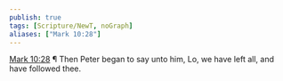 ```yaml
---
publish: true
tags: [Scripture/NewT, noGraph]
aliases: ["Mark 10:28"]
---
```

[Mark 10:28](https://churchofjesuschrist.org/study/scriptures/nt/mark/10?lang=eng&id=p28#p28) ¶ Then Peter began to say unto him, Lo, we have left all, and have followed thee.
